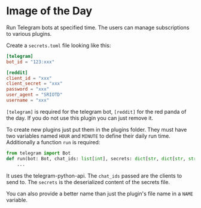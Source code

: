 # Image of the Day

Run Telegram bots at specified time.
The users can manage subscriptions to various plugins.

Create a `secrets.toml` file looking like this:

```toml
[telegram]
bot_id = "123:xxx"

[reddit]
client_id = "xxx"
client_secret = "xxx"
password = "xxx"
user_agent = "SRIOTD"
username = "xxx"
```

`[telegram]` is required for the telegram bot, `[reddit]` for the red panda of the day.
If you do not use this plugin you can just remove it.

To create new plugins just put them in the plugins folder. 
They must have two variables named `HOUR` and `MINUTE` to define their daily run time.
Additionally a function `run` is required:

```python
from telegram import Bot
def run(bot: Bot, chat_ids: list[int], secrets: dict[str, dict[str, str]]) -> None:
    ...
```

It uses the telegram-python-api.
The `chat_ids` passed are the clients to send to.
The `secrets` is the deserialized content of the secrets file.

You can also provide a better name than just the plugin's file name in a `NAME` variable.